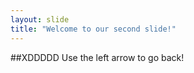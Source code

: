 ```yaml
---
layout: slide
title: "Welcome to our second slide!"
---
```

##XDDDDD
Use the left arrow to go back!
